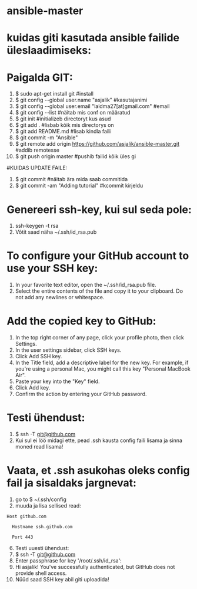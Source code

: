 # ansible-master
# kuidas giti kasutada ansible failide üleslaadimiseks:

# Paigalda GIT:
   1. $ sudo apt-get install git #install 
   2. $ git config --global user.name "asjalik" #kasutajanimi 
   3. $ git config --global user.email "laidma27[at]gmail.com" #email 
   4. $ git config --list #näitab mis conf on määratud
   5. $ git init #initializeb directoryt kus asud 
   6. $ git add . #lisbab kõik mis directorys on
   7. $ git add README.md #lisab kindla faili 
   8. $ git commit -m "Ansible" 
   9. $ git remote add origin https://github.com/asjalik/ansible-master.git #addib remotesse 
   10. $ git push origin master #pushib failid kõik üles gi 

#KUIDAS UPDATE FAILE:
   1. $ git commit #näitab ära mida saab commitida
   2. $ git commit -am "Adding tutorial" #kcommit kirjeldu 

# Genereeri ssh-key, kui sul seda pole:
   1. ssh-keygen -t rsa
   2. Võtit saad näha ~/.ssh/id_rsa.pub

# To configure your GitHub account to use your SSH key:
   1. In your favorite text editor, open the ~/.ssh/id_rsa.pub file.
   2. Select the entire contents of the file and copy it to your clipboard. Do not add any newlines or whitespace.

# Add the copied key to GitHub:
   1. In the top right corner of any page, click your profile photo, then click Settings. 
   2. In the user settings sidebar, click SSH keys.
   3. Click Add SSH key. 
   4. In the Title field, add a descriptive label for the new key. For example, if you're using a personal Mac, you might call this key "Personal MacBook Air".
   5. Paste your key into the "Key" field. 
   6. Click Add key. 
   7. Confirm the action by entering your GitHub password.

# Testi ühendust:
   1. $ ssh -T git@github.com
   2. Kui sul ei löö midagi ette, pead .ssh kausta config faili lisama ja sinna moned read lisama! 

# Vaata, et .ssh asukohas oleks config fail ja sisaldaks jargnevat:
   1. go to $ ~/.ssh/config
   2. muuda ja lisa sellised read:

    Host github.com 

      Hostname ssh.github.com 

      Port 443 

   6. Testi uuesti ühendust:
   7. $ ssh -T git@github.com
   8. Enter passphrase for key '/root/.ssh/id_rsa': 
   9. Hi asjalik! You've successfully authenticated, but GitHub does not provide shell access.
   10. Nüüd saad SSH key abil giti uploadida!

